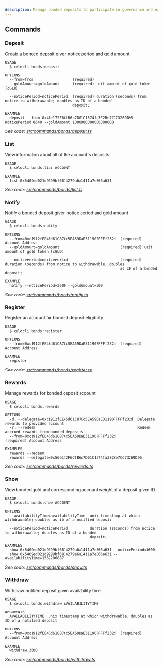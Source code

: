 ```yaml
---
description: Manage bonded deposits to participate in governance and earn rewards
---
```


## Commands

### Deposit

Create a bonded deposit given notice period and gold amount

```
USAGE
  $ celocli bonds:deposit

OPTIONS
  --from=from                  (required)
  --goldAmount=goldAmount      (required) unit amount of gold token (cGLD)

  --noticePeriod=noticePeriod  (required) duration (seconds) from notice to withdrawable; doubles as ID of a bonded
                               deposit;

EXAMPLE
  deposit --from 0x47e172F6CfB6c7D01C1574fa3E2Be7CC73269D95 --noticePeriod 8640 --goldAmount 1000000000000000000
```

_See code: [src/commands/bonds/deposit.ts](https://github.com/celo-org/celo-monorepo/tree/master/packages/cli/src/commands/bonds/deposit.ts)_

### List

View information about all of the account's deposits

```
USAGE
  $ celocli bonds:list ACCOUNT

EXAMPLE
  list 0x5409ed021d9299bf6814279a6a1411a7e866a631
```

_See code: [src/commands/bonds/list.ts](https://github.com/celo-org/celo-monorepo/tree/master/packages/cli/src/commands/bonds/list.ts)_

### Notify

Notify a bonded deposit given notice period and gold amount

```
USAGE
  $ celocli bonds:notify

OPTIONS
  --from=0xc1912fEE45d61C87Cc5EA59DaE31190FFFFf232d  (required) Account Address
  --goldAmount=goldAmount                            (required) unit amount of gold token (cGLD)

  --noticePeriod=noticePeriod                        (required) duration (seconds) from notice to withdrawable; doubles
                                                     as ID of a bonded deposit;

EXAMPLE
  notify --noticePeriod=3600 --goldAmount=500
```

_See code: [src/commands/bonds/notify.ts](https://github.com/celo-org/celo-monorepo/tree/master/packages/cli/src/commands/bonds/notify.ts)_

### Register

Register an account for bonded deposit eligibility

```
USAGE
  $ celocli bonds:register

OPTIONS
  --from=0xc1912fEE45d61C87Cc5EA59DaE31190FFFFf232d  (required) Account Address

EXAMPLE
  register
```

_See code: [src/commands/bonds/register.ts](https://github.com/celo-org/celo-monorepo/tree/master/packages/cli/src/commands/bonds/register.ts)_

### Rewards

Manage rewards for bonded deposit account

```
USAGE
  $ celocli bonds:rewards

OPTIONS
  -d, --delegate=0xc1912fEE45d61C87Cc5EA59DaE31190FFFFf232d  Delegate rewards to provided account
  -r, --redeem                                               Redeem accrued rewards from bonded deposits
  --from=0xc1912fEE45d61C87Cc5EA59DaE31190FFFFf232d          (required) Account Address

EXAMPLES
  rewards --redeem
  rewards --delegate=0x56e172F6CfB6c7D01C1574fa3E2Be7CC73269D95
```

_See code: [src/commands/bonds/rewards.ts](https://github.com/celo-org/celo-monorepo/tree/master/packages/cli/src/commands/bonds/rewards.ts)_

### Show

View bonded gold and corresponding account weight of a deposit given ID

```
USAGE
  $ celocli bonds:show ACCOUNT

OPTIONS
  --availabilityTime=availabilityTime  unix timestamp at which withdrawable; doubles as ID of a notified deposit

  --noticePeriod=noticePeriod          duration (seconds) from notice to withdrawable; doubles as ID of a bonded
                                       deposit;

EXAMPLES
  show 0x5409ed021d9299bf6814279a6a1411a7e866a631 --noticePeriod=3600
  show 0x5409ed021d9299bf6814279a6a1411a7e866a631 --availabilityTime=1562206887
```

_See code: [src/commands/bonds/show.ts](https://github.com/celo-org/celo-monorepo/tree/master/packages/cli/src/commands/bonds/show.ts)_

### Withdraw

Withdraw notified deposit given availability time

```
USAGE
  $ celocli bonds:withdraw AVAILABILITYTIME

ARGUMENTS
  AVAILABILITYTIME  unix timestamp at which withdrawable; doubles as ID of a notified deposit

OPTIONS
  --from=0xc1912fEE45d61C87Cc5EA59DaE31190FFFFf232d  (required) Account Address

EXAMPLE
  withdraw 3600
```

_See code: [src/commands/bonds/withdraw.ts](https://github.com/celo-org/celo-monorepo/tree/master/packages/cli/src/commands/bonds/withdraw.ts)_
